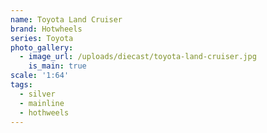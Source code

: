 ```yaml
---
name: Toyota Land Cruiser
brand: Hotwheels
series: Toyota
photo_gallery:
  - image_url: /uploads/diecast/toyota-land-cruiser.jpg
    is_main: true
scale: '1:64'
tags:
  - silver
  - mainline
  - hothweels
---
```


